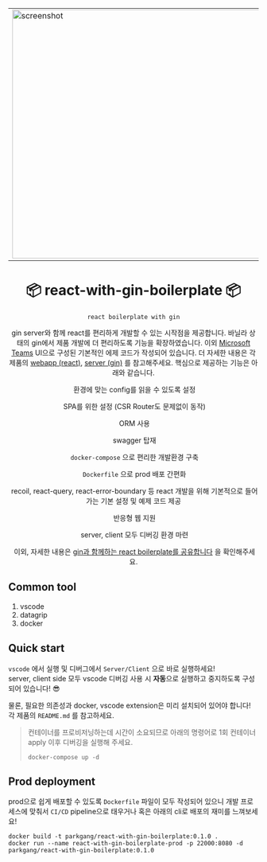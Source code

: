 <p align="center">
  <table align="center">
    <tbody>
      <tr>
        <td>
          <img src="https://user-images.githubusercontent.com/63892989/132948190-0e2e9cb6-bafc-4e9f-9bce-c0248397f095.png" alt="screenshot" width="500" />
        </td>
        <td>
          <img src="https://user-images.githubusercontent.com/63892989/132948191-154b0c14-0648-4817-9ca6-32702d03c75f.png" alt="screenshot" width="500" />
        </td>
      </tr>
    </tbody>
  </table>
  <h1 align="center">
    📦 react-with-gin-boilerplate 📦
  </h1>
</p>
<div align="center">

`react boilerplate with gin`

gin server와 함께 react를 편리하게 개발할 수 있는 시작점을 제공합니다.
바닐라 상태의 gin에서 제품 개발에 더 편리하도록 기능을 확장하였습니다.
이외 [Microsoft Teams](https://www.microsoft.com/ko-kr/microsoft-teams/group-chat-software) UI으로 구성된 기본적인 에제 코드가 작성되어 있습니다. 더 자세한 내용은 각 제품의 [webapp (react)](./webapp), [server (gin)](./server) 를 참고해주세요. 핵심으로 제공하는 기능은 아래와 같습니다.

&nbsp;환경에 맞는 config를 읽을 수 있도록 설정

&nbsp;SPA를 위한 설정 (CSR Router도 문제없이 동작)

&nbsp;ORM 사용

&nbsp;swagger 탑재

&nbsp;`docker-compose` 으로 편리한 개발환경 구축

&nbsp;`Dockerfile` 으로 prod 배포 간편화

&nbsp;recoil, react-query, react-error-boundary 등 react 개발을 위해 기본적으로 들어가는 기본 설정 및 예제 코드 제공

&nbsp;반응형 웹 지원

&nbsp;server, client 모두 디버깅 환경 마련

&nbsp;이외, 자세한 내용은 [gin과 함께하는 react boilerplate를 공유합니다](https://parkgang.github.io/golang/share-react-boilerplate-with-gin) 을 확인해주세요.

</div>

## Common tool

1. vscode
1. datagrip
1. docker

## Quick start

`vscode` 에서 실행 및 디버그에서 `Server/Client` 으로 바로 실행하세요!  
server, client side 모두 vscode 디버깅 사용 시 **자동**으로 실행하고 중지하도록 구성되어 있습니다! 😎

물론, 필요한 의존성과 docker, vscode extension은 미리 설치되어 있어야 합니다! 각 제품의 `README.md` 를 참고하세요.

> 컨테이너를 프로비저닝하는데 시간이 소요되므로 아래의 명령어로 1회 컨테이너 apply 이후 디버깅을 실행해 주세요.
>
> ```shell
> docker-compose up -d
> ```

## Prod deployment

prod으로 쉽게 배포할 수 있도록 `Dockerfile` 파일이 모두 작성되어 있으니 개발 프로세스에 맞춰서 `CI/CD` pipeline으로 태우거나 혹은 아래의 cli로 배포의 재미를 느껴보세요!

```shell
docker build -t parkgang/react-with-gin-boilerplate:0.1.0 .
docker run --name react-with-gin-boilerplate-prod -p 22000:8080 -d parkgang/react-with-gin-boilerplate:0.1.0
```
